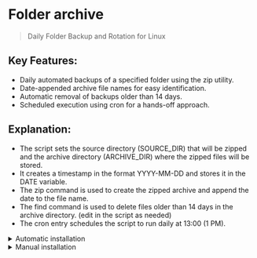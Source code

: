 # Folder archive
> Daily Folder Backup and Rotation for Linux

## Key Features:
- Daily automated backups of a specified folder using the zip utility.
- Date-appended archive file names for easy identification.
- Automatic removal of backups older than 14 days.
- Scheduled execution using cron for a hands-off approach.

## Explanation:
- The script sets the source directory (SOURCE_DIR) that will be zipped and the archive directory (ARCHIVE_DIR) where the zipped files will be stored.
- It creates a timestamp in the format YYYY-MM-DD and stores it in the DATE variable.
- The zip command is used to create the zipped archive and append the date to the file name.
- The find command is used to delete files older than 14 days in the archive directory. (edit in the script as needed)
- The cron entry schedules the script to run daily at 13:00 (1 PM).

<details> 
<summary>Automatic installation </summary>
## Automatic installation
```bash
sh -c "$(curl -L https://git.moelle.space/hxcde/folderarchive/raw/branch/main/install.sh)"
```
</details> 

<details> 
<summary>Manual installation </summary>
## Manual installation
Install git and zip
```bash
apt install git zip -y
```
Clone the repository
```bash
git clone https://git.moelle.space/hxcde/folderarchive.git
```
Add the following to cron to automate Backup
```bash
0 13 * * * sh /path/to/script/zip_folder_daily.sh
```
</details> 